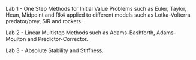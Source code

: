 Lab 1 - One Step Methods for Initial Value Problems such as Euler, Taylor, Heun, Midpoint and Rk4 applied to different models such as Lotka-Volterra predator/prey, SIR and rockets.

Lab 2 - Linear Multistep Methods such as Adams-Bashforth, Adams-Moulton and Predictor-Corrector.

Lab 3 - Absolute Stability and Stiffness.
